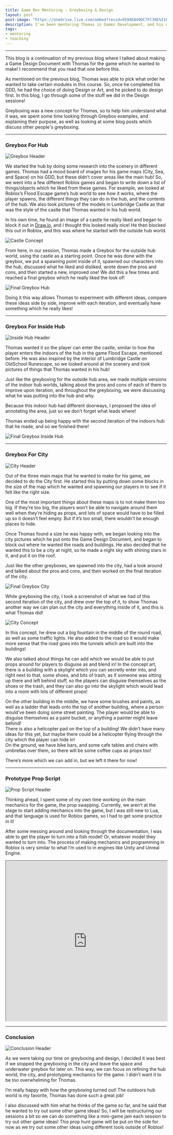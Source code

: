 ```yaml
---
title: Game Dev Mentoring - Greyboxing & Design
layout: post
post-image: "https://onedrive.live.com/embed?resid=9594E849DC7FC39E%2161144&authkey=%21AAkext7iNi3E-vo&width=1920&height=1634"
description: I’ve been mentoring Thomas in Games Development, and his next step after making his GDD was designing! I helped him with this process and in this blog, I talk about his work.
tags:
- mentoring
- teaching
---
```


---

This blog is a continuation of my previous blog where I talked about making a Game Design Document with Thomas for the game which he wanted to make! I recommend that you read that one before this.

As mentioned on the previous blog, Thomas was able to pick what order he wanted to take certain modules in this course. So, once he completed his GDD, he had the choice of doing Design or Art, and he picked to do design first. In this blog, I go through some of the stuff we did in the Design sessions!

Greyboxing was a new concept for Thomas, so to help him understand what it was, we spent some time looking through Greybox examples, and explaining their purpose, as well as looking at some blog posts which discuss other people's greyboxing.

---

### Greybox For Hub

![Greybox Header](https://onedrive.live.com/embed?resid=9594E849DC7FC39E%2161148&authkey=%21AJxrnOQ8meu-q94&width=1176&height=557)

We started the hub by doing some research into the scenery in different games. Thomas had a mood board of images for his game maps (City, Sea, and Space) on his GDD, but these didn’t cover areas like the main hub! So, we went into a few different Roblox games and began to write down a list of things/objects which he liked from these games. For example, we looked at Roblox’s Flood Escape game’s hub world to see how it works, where the player spawns, the different things they can do in the hub, and the contents of the hub. We also took pictures of the models in Lumbridge Castle as that was the style of the castle that Thomas wanted in his hub world.

In his own time, he found an image of a castle he really liked and began to block it out in [Draw.io](http://draw.io/), and I thought this looked really nice! He then blocked this out in Roblox, and this was where he started with the outside hub world.

![Castle Concept](https://onedrive.live.com/embed?resid=9594E849DC7FC39E%2161149&authkey=%21AO0uMEuLQaWy0po&width=1315&height=669)

From here, in our session, Thomas made a Greybox for the outside hub world, using the castle as a starting point. Once he was done with the greybox, we put a spawning point inside of it, spawned our characters into the hub, discussed what he liked and disliked, wrote down the pros and cons, and then started a new, improved one! We did this a few times and reached a final greybox which he really liked the look of!

![Final Greybox Hub](https://onedrive.live.com/embed?resid=9594E849DC7FC39E%2161145&authkey=%21AKO6BxvnLxHnk2g&width=1163&height=659)

Doing it this way allows Thomas to experiment with different ideas, compare these ideas side by side, improve with each iteration, and eventually have something which he really likes!

---

### Greybox For Inside Hub

![Inside Hub Header](https://onedrive.live.com/embed?resid=9594E849DC7FC39E%2161147&authkey=%21ACbwzI0bYZfqUC4&width=1069&height=540)

Thomas wanted it so the player can enter the castle, similar to how the player enters the indoors of the hub in the game Flood Escape, mentioned before. He was also inspired by the interior of Lumbridge Castle on OldSchool Runescape, so we looked around at the scenery and took pictures of things that Thomas wanted in his hub!

Just like the greyboxing for the outside hub area, we made multiple versions of the indoor hub worlds, talking about the pros and cons of each of them to improve upon iteration, and throughout the greyboxing, we were discussing what he was putting into the hub and why.

Because this indoor hub had different doorways, I proposed the idea of annotating the area, just so we don’t forget what leads where!

Thomas ended up being happy with the second iteration of the indoors hub that he made, and so we finished there!

![Final Greybox Inside Hub](https://onedrive.live.com/embed?resid=9594E849DC7FC39E%2161146&authkey=%21AFOKu3RDbr4DYx0&width=2139&height=1333)

---

### Greybox For City

![City Header](https://onedrive.live.com/embed?resid=9594E849DC7FC39E%2161142&authkey=%21AKBI-aPmE9rQh0s&width=1176&height=584)

Out of the three main maps that he wanted to make for his game, we decided to do the City first. He started this by putting down some blocks in the size of the map which he wanted and spawning our players in to see if it felt like the right size.

One of the most important things about these maps is to not make them too big. If they’re too big, the players won’t be able to navigate around them well when they’re hiding as props, and lots of space would have to be filled up so it doesn’t feel empty. But if it’s too small, there wouldn’t be enough places to hide.

Once Thomas found a size he was happy with, we began looking into the city pictures which he put onto the Game Design Document, and began to block out where he wanted the roads and buildings. He also decided that he wanted this to be a city at night, so he made a night sky with shining stars in it, and put it on the roof.

Just like the other greyboxes, we spawned into the city, had a look around and talked about the pros and cons, and then worked on the final iteration of the city.

![Final Greybox City](https://onedrive.live.com/embed?resid=9594E849DC7FC39E%2161143&authkey=%21ABtOKDogm0Xd2FE&width=2230&height=643)

While greyboxing the city, I took a screenshot of what we had of this second iteration of the city, and drew over the top of it, to show Thomas another way we can plan out the city and everything inside of it, and this is what Thomas did!

![City Concept](https://onedrive.live.com/embed?resid=9594E849DC7FC39E%2161141&authkey=%21ADRrSB4NZQp-k2k&width=4016&height=1444)

In this concept, he drew out a big fountain in the middle of the round road, as well as some traffic lights. He also added to the road so it would make more sense that the road goes into the tunnels which are built into the buildings!

We also talked about things he can add which we would be able to put props around for players to disguise as and blend in! In the concept art, there is a building with a skylight which you can secretly enter into, and right next to that, some shoes, and bits of trash, as if someone was sitting up there and left behind stuff, so the players can disguise themselves as the shoes or the trash, and they can also go into the skylight which would lead into a room with lots of different props! 

On the other building in the middle, we have some brushes and paints, as well as a ladder that leads onto the top of another building, where a person would’ve been doing some street painting. The player would be able to disguise themselves as a paint bucket, or anything a painter might leave behind!  
There is also a helicopter pad on the top of a building! We didn’t have many ideas for this yet, but maybe there could be a helicopter flying through the city which the player can hide in!  
On the ground, we have bike bars, and some cafe tables and chairs with umbrellas over them, so there will be some coffee cups as props too!

There’s more which we can add in, but we left it there for now!

---

### Prototype Prop Script

![Prop Script Header](https://onedrive.live.com/embed?resid=9594E849DC7FC39E%2161150&authkey=%21APgI3h8HpxR131Y&width=662&height=246)

Thinking ahead, I spent some of my own time working on the main mechanics for the game, the prop swapping. Currently, we aren’t at the stage to start adding mechanics into the game, but I was still new to Lua, and that language is used for Roblox games, so I had to get some practice in it!

After some messing around and looking through the documentation, I was able to get the player to turn into a fish model! Or, whatever model they wanted to turn into. The process of making mechanics and programming in Roblox is very similar to what I’m used to in engines like Unity and Unreal Engine.

<div class="video-container" style="padding-top: 0px !important">
    <iframe src="https://drive.google.com/file/d/1a4EhuXVCJZDlSxXvO7Ze_ZptiY0AL2up/preview" width="100%" height="500px" allow="autoplay"></iframe>
</div>

---

### Conclusion

![Conclusion Header](https://onedrive.live.com/embed?resid=9594E849DC7FC39E%2161151&authkey=%21AFDJZxeHAL5BaXE&width=660)

As we were taking our time on greyboxing and design, I decided it was best if we stopped the greyboxing in the city and leave the space and underwater greybox for later on. This way, we can focus on refining the hub world, the city, and prototyping mechanics for the game. I didn’t want it to be too overwhelming for Thomas.

I’m really happy with how the greyboxing turned out! The outdoors hub world is my favorite, Thomas has done such a great job!

I also discussed with him what he thinks of the game so far, and he said that he wanted to try out some other game ideas! So, I will be restructuring our sessions a bit so we can do something like a mini-game jam each session to try out other game ideas! This prop hunt game will be put on the side for now as we try out some other ideas using different tools outside of Roblox!